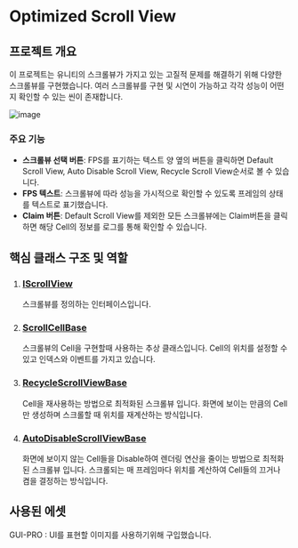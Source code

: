 # Optimized Scroll View

## 프로젝트 개요
이 프로젝트는 유니티의 스크롤뷰가 가지고 있는 고질적 문제를 해결하기 위해 다양한 스크롤뷰를 구현했습니다. 여러 스크롤뷰를 구현 및 시연이 가능하고 각각 성능이 어떤지 확인할 수 있는 씬이 존재합니다.

![image](https://github.com/user-attachments/assets/9b4efe71-9a36-42d2-b00f-a7193aa2687f)


### 주요 기능
- **스크롤뷰 선택 버튼**: FPS를 표기하는 텍스트 양 옆의 버튼을 클릭하면 Default Scroll View, Auto Disable Scroll View, Recycle Scroll View순서로 볼 수 있습니다.
- **FPS 텍스트**: 스크롤뷰에 따라 성능을 가시적으로 확인할 수 있도록 프레임의 상태를 텍스트로 표기했습니다.
- **Claim 버튼**: Default Scroll View를 제외한 모든 스크롤뷰에는 Claim버튼을 클릭하면 해당 Cell의 정보를 로그를 통해 확인할 수 있습니다.

## 핵심 클래스 구조 및 역할
1. ### [IScrollView](./Assets/Scripts/UI/IScrollView.cs)
    스크롤뷰를 정의하는 인터페이스입니다.

2. ### [ScrollCellBase](./Assets/Scripts/UI/ScrollCellBase.cs)
    스크롤뷰의 Cell을 구현할때 사용하는 추상 클래스입니다. Cell의 위치를 설정할 수 있고 인덱스와 이벤트를 가지고 있습니다.

3. ### [RecycleScrollViewBase](./Assets/Scripts/UI/RecycleScrollViewBase.cs)
    Cell을 재사용하는 방법으로 최적화된 스크롤뷰 입니다. 화면에 보이는 만큼의 Cell만 생성하며 스크롤할 때 위치를 재계산하는 방식입니다.

4. ### [AutoDisableScrollViewBase](./Assets/Scripts/UI/AutoDisableScrollViewBase.cs)
    화면에 보이지 않는 Cell들을 Disable하여 렌더링 연산을 줄이는 방법으로 최적화된 스크롤뷰 입니다. 스크롤되는 매 프레임마다 위치를 계산하여 Cell들의 끄거나 켬을 결정하는 방식입니다.

## 사용된 에셋
GUI-PRO : UI를 표현할 이미지를 사용하기위해 구입했습니다.
